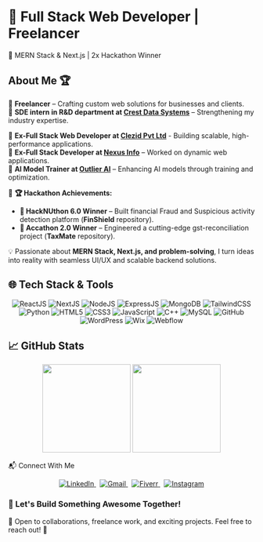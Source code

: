 # 🚀 Full Stack Web Developer | Freelancer
🌟 MERN Stack & Next.js | 2x Hackathon Winner 

## About Me 🏆

🔹 **Freelancer** – Crafting custom web solutions for businesses and clients.  
🔹 **SDE intern in R&D department at [Crest Data Systems](https://www.linkedin.com/company/crest-data/)** – Strengthening my industry expertise. 

🔹 **Ex-Full Stack Web Developer at [Clezid Pvt Ltd](https://www.linkedin.com/company/clezid/)** - Building scalable, high-performance applications.  
🔹 **Ex-Full Stack Developer at [Nexus Info](https://www.linkedin.com/company/nexus-software-pvt-ltd/)** – Worked on dynamic web applications.  
🔹 **AI Model Trainer at [Outlier AI](https://www.linkedin.com/company/try-outlier/)** – Enhancing AI models through training and optimization.  

🎉 **🏆 Hackathon Achievements:**  
- **🥇 HackNUthon 6.0 Winner** – Built financial Fraud and Suspicious activity detection platform (**FinShield** repository).  
- **🥇 Accathon 2.0 Winner** – Engineered a cutting-edge gst-reconciliation project (**TaxMate** repository).  

💡 Passionate about **MERN Stack, Next.js, and problem-solving**, I turn ideas into reality with seamless UI/UX and scalable backend solutions.  

## 🌐 Tech Stack & Tools
<div align="center">
  
 ![ReactJS](https://img.icons8.com/external-tal-revivo-color-tal-revivo/48/000000/external-react-a-javascript-library-for-building-user-interfaces-logo-color-tal-revivo.png)
  ![NextJS](https://img.icons8.com/color/48/ffffff/nextjs.png)
  ![NodeJS](https://img.icons8.com/color/48/000000/nodejs.png)
  ![ExpressJS](https://img.icons8.com/fluency/48/000000/node-js.png)
  ![MongoDB](https://img.icons8.com/color/48/000000/mongodb.png)
  ![TailwindCSS](https://upload.wikimedia.org/wikipedia/commons/thumb/d/d5/Tailwind_CSS_Logo.svg/48px-Tailwind_CSS_Logo.png)
  ![Python](https://img.icons8.com/color/48/000000/python.png)
  ![HTML5](https://img.icons8.com/color/48/000000/html-5--v1.png)
  ![CSS3](https://img.icons8.com/color/48/000000/css3.png)
  ![JavaScript](https://img.icons8.com/color/48/000000/javascript--v1.png)
  ![C++](https://img.icons8.com/color/48/000000/c-plus-plus-logo.png)
  ![MySQL](https://img.icons8.com/color/48/000000/mysql-logo.png)
  ![GitHub](https://img.icons8.com/glyph-neue/48/ffffff/github.png)
  ![WordPress](https://img.icons8.com/color/48/000000/wordpress.png)
  ![Wix](https://img.icons8.com/?size=45&id=cQfKnWABsKk9&format=png&color=ffffff)
  ![Webflow](https://img.icons8.com/color/48/000000/webflow.png)
 
</div>

## 📈 GitHub Stats
<div align="center">

 <img height="180em" src="https://github-readme-stats.vercel.app/api?username=Krish043&show_icons=true&theme=radical"/>
  <img height="180em" src="https://github-readme-stats.vercel.app/api/top-langs/?username=Krish043&layout=compact&theme=radical"/>

</div>

📬 Connect With Me
<div align="center"> 
  <a href="https://linkedin.com/in/krish-gangajaliya-802b79266/" target="_blank"> 
    <img src="https://img.shields.io/badge/LinkedIn-%230A66C2.svg?&style=for-the-badge&logo=linkedin&logoColor=white" alt="LinkedIn"/> 
  </a> &nbsp;
  
  <a href="mailto:krishgangajaliya1@gmail.com" target="_blank"> 
    <img src="https://img.shields.io/badge/Gmail-D14836?style=for-the-badge&logo=gmail&logoColor=white" alt="Gmail"/> 
  </a> &nbsp; 
  
  <a href="https://www.fiverr.com/krish_043" target="_blank"> 
    <img src="https://img.shields.io/badge/Fiverr-1DBF73?style=for-the-badge&logo=fiverr&logoColor=white" alt="Fiverr"/> 
  </a> &nbsp;

  <a href="https://www.instagram.com/krrish_145" target="_blank">
    <img src="https://img.shields.io/badge/Instagram-E4405F?style=for-the-badge&logo=instagram&logoColor=white" alt="Instagram"/>
  </a>
</div>


### 🤝 Let's Build Something Awesome Together!  
💌 Open to collaborations, freelance work, and exciting projects. Feel free to reach out! 🚀
